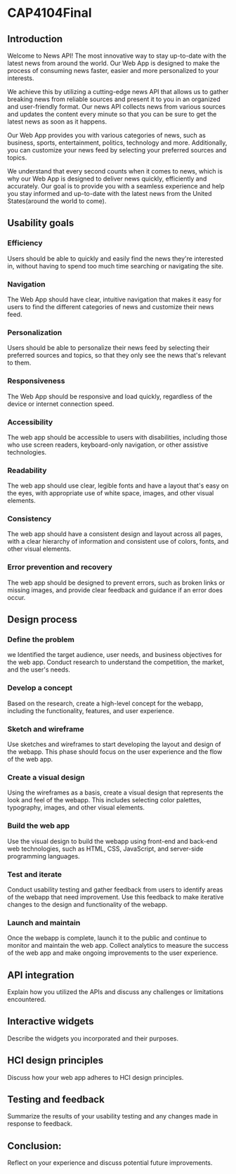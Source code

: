 # CAP4104Final


## Introduction
Welcome to News API! The most innovative way to stay up-to-date with the latest news from around the world. Our Web App is designed to make the process of consuming news faster, easier and more personalized to your interests.

We achieve this by utilizing a cutting-edge news API that allows us to gather breaking news from reliable sources and present it to you in an organized and user-friendly format. Our news API collects news from various sources and updates the content every minute so that you can be sure to get the latest news as soon as it happens.

Our Web App provides you with various categories of news, such as business, sports, entertainment, politics, technology and more. Additionally, you can customize your news feed by selecting your preferred sources and topics.

We understand that every second counts when it comes to news, which is why our Web App is designed to deliver news quickly, efficiently and accurately. Our goal is to provide you with a seamless experience and help you stay informed and up-to-date with the latest news from the United States(around the world to come).

## Usability goals
### Efficiency
Users should be able to quickly and easily find the news they're interested in, without having to spend too much time searching or navigating the site.

### Navigation
The Web App should have clear, intuitive navigation that makes it easy for users to find the different categories of news and customize their news feed.

### Personalization
Users should be able to personalize their news feed by selecting their preferred sources and topics, so that they only see the news that's relevant to them.

### Responsiveness
The Web App should be responsive and load quickly, regardless of the device or internet connection speed.

### Accessibility
The web app should be accessible to users with disabilities, including those who use screen readers, keyboard-only navigation, or other assistive technologies.

### Readability
The web app should use clear, legible fonts and have a layout that's easy on the eyes, with appropriate use of white space, images, and other visual elements.

### Consistency
The web app should have a consistent design and layout across all pages, with a clear hierarchy of information and consistent use of colors, fonts, and other visual elements.

### Error prevention and recovery
The web app should be designed to prevent errors, such as broken links or missing images, and provide clear feedback and guidance if an error does occur.

## Design process
### Define the problem 
we Identified the target audience, user needs, and business objectives for the web app. Conduct research to understand the competition, the market, and the user's needs.

### Develop a concept
Based on the research, create a high-level concept for the webapp, including the functionality, features, and user experience.

### Sketch and wireframe
Use sketches and wireframes to start developing the layout and design of the webapp. This phase should focus on the user experience and the flow of the web app.

### Create a visual design
Using the wireframes as a basis, create a visual design that represents the look and feel of the webapp. This includes selecting color palettes, typography, images, and other visual elements.

### Build the web app
Use the visual design to build the webapp using front-end and back-end web technologies, such as HTML, CSS, JavaScript, and server-side programming languages.

### Test and iterate
Conduct usability testing and gather feedback from users to identify areas of the webapp that need improvement. Use this feedback to make iterative changes to the design and functionality of the webapp.

### Launch and maintain
Once the webapp is complete, launch it to the public and continue to monitor and maintain the web app. Collect analytics to measure the success of the web app and make ongoing improvements to the user experience.

## API integration
Explain how you utilized the APIs and discuss any challenges or limitations encountered.

## Interactive widgets
Describe the widgets you incorporated and their purposes.

## HCI design principles
Discuss how your web app adheres to HCI design principles.

## Testing and feedback
Summarize the results of your usability testing and any changes made in response to feedback.

## Conclusion: 
Reflect on your experience and discuss potential future improvements.
